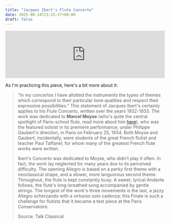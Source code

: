 ```yaml
---
title: "Jacques Ibert's Flute Concerto"
date: 2025-08-14T23:23:17+08:00
draft: false
---
```


<iframe allow="autoplay *; encrypted-media *;" frameborder="0" height="150" style="width:100%;max-width:660px;overflow:hidden;background:transparent;" sandbox="allow-forms allow-popups allow-same-origin allow-scripts allow-storage-access-by-user-activation allow-top-navigation-by-user-activation" src="https://embed.music.apple.com/cn/album/flute-concerto-i-allegro/1500464800?i=1500464813&l=en-GB"></iframe>

As I'm practicing this piece, here's a bit more about it:

> "In my concertos I have allotted the instruments the types of themes which correspond to their particular tone qualities and respect their expressive possibilities." This statement of Jacques Ibert's certainly applies to his Flute Concerto, written over the years 1932-1933. The work was dedicated to **Marcel Moyse** (who's quite the central spotlight of Paris-school flute, read more about him [here](/posts/17_daily_exercise_taffanel_gaubert/)), who was the featured soloist in its premiere performance, under Philippe Gaubert's direction, in Paris on February 25, 1934. Both Moyse and Gaubert, incidentally, were students of the great French flutist and teacher Paul Taffanel, for whom many of the greatest French flute works were written.
>
> Ibert's Concerto was dedicated to Moyse, who didn't play it often. In fact, the work lay neglected for many years due to its perceived difficulty. The opening Allegro is based on a perky first theme with a neoclassical shape, and a slower, more languorous second theme. Throughout, the flute is kept constantly busy. A sweet, lyrical Andante follows, the flute's long-breathed song accompanied by gentle strings. The longest of the work's three movements is the last, a jazzy Allegro scherzando with a virtuoso solo cadenza; this Finale is such a challenge for flutists that it became a test piece at the Paris Conservatoire.
>
> Source: Talk Classical
